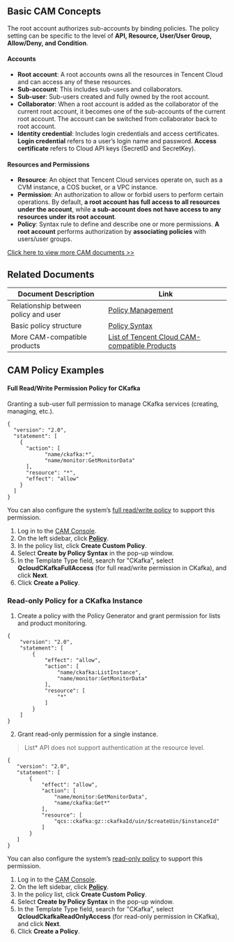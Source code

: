
## Basic CAM Concepts
The root account authorizes sub-accounts by binding policies. The policy setting can be specific to the level of **API, Resource, User/User Group, Allow/Deny, and Condition**.

#### Accounts
- **Root account**: A root accounts owns all the resources in Tencent Cloud and can access any of these resources.
- **Sub-account**: This includes sub-users and collaborators.
 - **Sub-user**: Sub-users created and fully owned by the root account.
 - **Collaborator**: When a root account is added as the collaborator of the current root account, it becomes one of the sub-accounts of the current root account. The account can be switched from collaborator back to root account.
- **Identity credential**: Includes login credentials and access certificates. **Login credential** refers to a user’s login name and password. **Access certificate** refers to Cloud API keys (SecretID and SecretKey).

#### Resources and Permissions

- **Resource**: An object that Tencent Cloud services operate on, such as a CVM instance, a COS bucket, or a VPC instance.
- **Permission**: An authorization to allow or forbid users to perform certain operations. By default, **a root account has full access to all resources under the account**, while **a sub-account does not have access to any resources under its root account**.
- **Policy**: Syntax rule to define and describe one or more permissions. **A root account** performs authorization by **associating policies** with users/user groups.

[Click here to view more CAM documents >>](https://intl.cloud.tencent.com/document/product/598/10583)

## Related Documents
| Document Description | Link |
|---------|---------|
| Relationship between policy and user | [Policy Management](https://intl.cloud.tencent.com/document/product/598/10601) |
| Basic policy structure | [Policy Syntax](https://intl.cloud.tencent.com/document/product/598/10603) |
| More CAM-compatible products | [List of Tencent Cloud CAM-compatible Products](https://intl.cloud.tencent.com/document/product/598/10588)|


## CAM Policy Examples 

#### Full Read/Write Permission Policy for CKafka
Granting a sub-user full permission to manage CKafka services (creating, managing, etc.).
```
{
  "version": "2.0",
  "statement": [
    {
      "action": [
            "name/ckafka:*",
            "name/monitor:GetMonitorData"
      ],
      "resource": "*",
      "effect": "allow"
    }
  ]
}
```

You can also configure the system’s [full read/write policy](https://console.cloud.tencent.com/cam/policy/createV2) to support this permission.
1. Log in to the [CAM Console](https://console.cloud.tencent.com/cam/overview). 
2. On the left sidebar, click **[Policy](https://console.cloud.tencent.com/cam/policy)**.
3. In the policy list, click **Create Custom Policy**.
4. Select **Create by Policy Syntax** in the pop-up window.
5. In the Template Type field, search for "CKafka", select **QcloudCKafkaFullAccess** (for full read/write permission in CKafka), and click **Next**.
6. Click **Create a Policy**.



### Read-only Policy for a CKafka Instance
1. Create a policy with the Policy Generator and grant permission for lists and product monitoring.
```
{
    "version": "2.0",
    "statement": [
        {
            "effect": "allow",
            "action": [
                "name/ckafka:ListInstance",
                "name/monitor:GetMonitorData"
            ],
            "resource": [
                "*"
            ]
        }
    ]
}
```

2. Grant read-only permission for a single instance.
> List* API does not support authentication at the resource level.

 ```
{
    "version": "2.0",
    "statement": [
        {
            "effect": "allow",
            "action": [
                "name/monitor:GetMonitorData",
                "name/ckafka:Get*"
            ],
            "resource": [
                "qcs::ckafka:gz::ckafkaId/uin/$createUin/$instanceId" 
            ]
        }
    ]
}
 ```

You can also configure the system’s [read-only policy](https://console.cloud.tencent.com/cam/policy/createV2) to support this permission.
1. Log in to the [CAM Console](https://console.cloud.tencent.com/cam/overview). 
2. On the left sidebar, click **[Policy](https://console.cloud.tencent.com/cam/policy)**.
3. In the policy list, click **Create Custom Policy**.
4. Select **Create by Policy Syntax** in the pop-up window.
5. In the Template Type field, search for "CKafka", select **QcloudCkafkaReadOnlyAccess** (for read-only permission in CKafka), and click **Next**.
6. Click **Create a Policy**.


